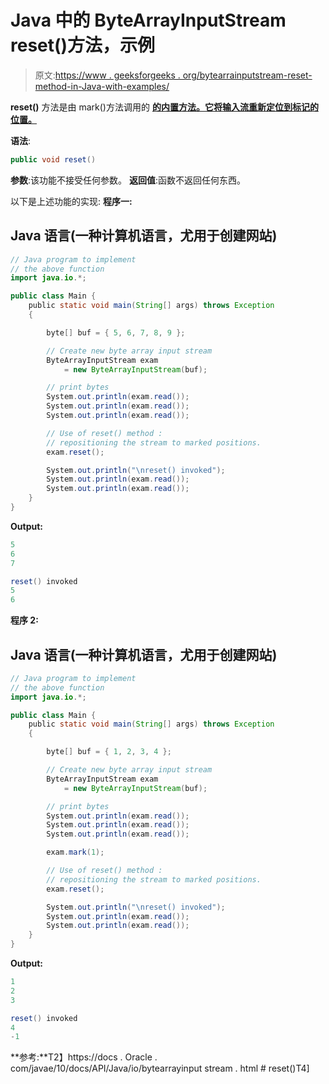 # Java 中的 ByteArrayInputStream reset()方法，示例

> 原文:[https://www . geeksforgeeks . org/bytearrainputstream-reset-method-in-Java-with-examples/](https://www.geeksforgeeks.org/bytearrayinputstream-reset-method-in-java-with-examples/)

**reset()** 方法是由 mark()方法调用的 [**的内置方法。它将输入流重新定位到标记的位置。**](https://www.geeksforgeeks.org/io-bytearrayinputstream-class-java/)

**语法**:

```java
public void reset()
```

**参数**:该功能不接受任何参数。
**返回值**:函数不返回任何东西。

以下是上述功能的实现:
**程序一:**

## Java 语言(一种计算机语言，尤用于创建网站)

```java
// Java program to implement
// the above function
import java.io.*;

public class Main {
    public static void main(String[] args) throws Exception
    {

        byte[] buf = { 5, 6, 7, 8, 9 };

        // Create new byte array input stream
        ByteArrayInputStream exam
            = new ByteArrayInputStream(buf);

        // print bytes
        System.out.println(exam.read());
        System.out.println(exam.read());
        System.out.println(exam.read());

        // Use of reset() method :
        // repositioning the stream to marked positions.
        exam.reset();

        System.out.println("\nreset() invoked");
        System.out.println(exam.read());
        System.out.println(exam.read());
    }
}
```

**Output:** 

```java
5
6
7

reset() invoked
5
6
```

**程序 2:**

## Java 语言(一种计算机语言，尤用于创建网站)

```java
// Java program to implement
// the above function
import java.io.*;

public class Main {
    public static void main(String[] args) throws Exception
    {

        byte[] buf = { 1, 2, 3, 4 };

        // Create new byte array input stream
        ByteArrayInputStream exam
            = new ByteArrayInputStream(buf);

        // print bytes
        System.out.println(exam.read());
        System.out.println(exam.read());
        System.out.println(exam.read());

        exam.mark(1);

        // Use of reset() method :
        // repositioning the stream to marked positions.
        exam.reset();

        System.out.println("\nreset() invoked");
        System.out.println(exam.read());
        System.out.println(exam.read());
    }
}
```

**Output:** 

```java
1
2
3

reset() invoked
4
-1
```

**参考:**T2】https://docs . Oracle . com/javae/10/docs/API/Java/io/bytearrayinput stream . html # reset()T4]